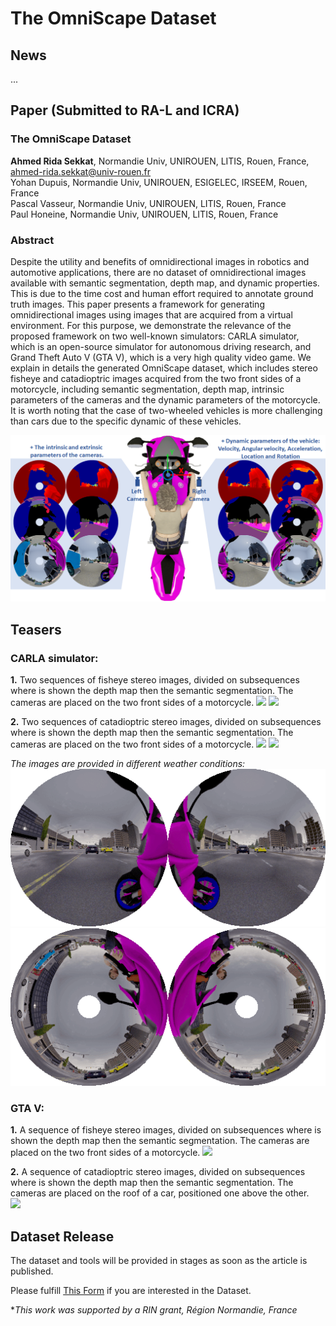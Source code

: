 # __The OmniScape Dataset__

## News
...

## Paper (Submitted to RA-L and ICRA)

### __The OmniScape Dataset__

__Ahmed Rida Sekkat__, Normandie Univ, UNIROUEN, LITIS, Rouen, France, ahmed-rida.sekkat@univ-rouen.fr  
Yohan Dupuis, Normandie Univ, UNIROUEN, ESIGELEC, IRSEEM, Rouen, France  
Pascal Vasseur, Normandie Univ, UNIROUEN, LITIS, Rouen, France  
Paul Honeine, Normandie Univ, UNIROUEN, LITIS, Rouen, France

### Abstract
Despite the utility and benefits of omnidirectional images in robotics and automotive applications, there are no dataset of omnidirectional images available with semantic segmentation, depth map, and dynamic properties. This is due to the time cost and human effort required to annotate ground truth images. This paper presents a framework for generating omnidirectional images using images that are acquired from a virtual environment. For this purpose, we demonstrate the relevance of the proposed framework on two well-known simulators: CARLA simulator, which is an open-source simulator for autonomous driving research, and Grand Theft Auto V (GTA V), which is a very high quality video game. We explain in details the generated OmniScape dataset, which includes stereo fisheye and catadioptric images acquired from the two front sides of a motorcycle, including semantic segmentation, depth map, intrinsic parameters of the cameras and the dynamic parameters of the motorcycle. It is worth noting that the case of two-wheeled vehicles is more challenging than cars due to the specific dynamic of these vehicles.

![](images/OmniScape.png )


## Teasers

### CARLA simulator: 

__1.__ Two sequences of fisheye stereo images, divided on subsequences where is shown the depth map then the semantic segmentation. The cameras are placed on the two front sides of a motorcycle.
[![](https://img.youtube.com/vi/h7mQ02f6lZ0/0.jpg)](https://www.youtube.com/watch?v=h7mQ02f6lZ0)
[![](https://img.youtube.com/vi/h3-dog6HArw/0.jpg)](https://www.youtube.com/watch?v=h3-dog6HArw)

__2.__ Two sequences of catadioptric stereo images, divided on subsequences where is shown the depth map then the semantic segmentation. The cameras are placed on the two front sides of a motorcycle.
[![](https://img.youtube.com/vi/KTW_lpMBzpU/0.jpg)](https://www.youtube.com/watch?v=KTW_lpMBzpU)
[![](https://img.youtube.com/vi/CipFAcPmO_8/0.jpg)](https://www.youtube.com/watch?v=CipFAcPmO_8)


*The images are provided in different weather conditions:*
![](images/FisheyeFront_WeatherChange.gif)
![](images/CatadioptricUp_WeatherChange.gif)

### GTA V:
__1.__ A sequence of fisheye stereo images, divided on subsequences where is shown the depth map then the semantic segmentation. The cameras are placed on the two front sides of a motorcycle.
[![](https://img.youtube.com/vi/TndNQuGZv4A/0.jpg)](https://www.youtube.com/watch?v=TndNQuGZv4A)

__2.__ A sequence of catadioptric stereo images, divided on subsequences where is shown the depth map then the semantic segmentation. The cameras are placed on the roof of a car, positioned one above the other.  
[![](https://img.youtube.com/vi/L2JfevOPlTg/0.jpg)](https://www.youtube.com/watch?v=L2JfevOPlTg)

## Dataset Release
The dataset and tools will be provided in stages as soon as the article is published.  
  
Please fulfill [This Form](https://forms.gle/XSrUSsnwGPcyhv2B9 ) if you are interested in the Dataset.   




**This work was supported by a RIN grant, Région Normandie, France*
